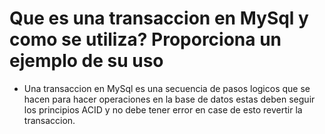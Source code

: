 # Que es una transaccion en MySql y como se utiliza? Proporciona un ejemplo de su uso

- Una transaccion en MySql es una secuencia de pasos logicos que se hacen para hacer operaciones en la base de datos estas deben seguir los principios ACID y no debe tener error en case de esto revertir la transaccion.

